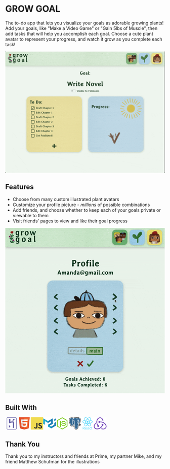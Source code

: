
# GROW GOAL
The to-do app that lets you visualize your goals as adorable growing plants! Add your goals, like "Make a Video Game" or "Gain 5lbs of Muscle", then add tasks that will help you accomplish each goal. Choose a cute plant avatar to represent your progress, and watch it grow as you complete each task!

<img src="./public/images/icons/growgoalexample.gif" />

## Features

- Choose from many custom illustrated plant avatars
- Customize your profile picture - *millions* of possible combinations
- Add friends, and choose whether to keep each of your goals private or viewable to them
- Visit friends' pages to view and like their goal progress

<img src="./public/images/icons/profileexample.gif" />

## Built With

<a href="https://www.heroku.com/"><img src="https://raw.githubusercontent.com/devicons/devicon/master/icons/heroku/heroku-original.svg" height="40px" width="40px" /></a><a href="https://developer.mozilla.org/en-US/docs/Web/HTML"><img src="https://raw.githubusercontent.com/devicons/devicon/master/icons/html5/html5-original.svg" height="40px" width="40px" /></a><a href="https://developer.mozilla.org/en-US/docs/Web/JavaScript"><img src="https://raw.githubusercontent.com/devicons/devicon/master/icons/javascript/javascript-original.svg" height="40px" width="40px" /></a><a href="https://material-ui.com/"><img src="https://raw.githubusercontent.com/devicons/devicon/master/icons/materialui/materialui-original.svg" height="40px" width="40px" /></a><a href="https://nodejs.org/en/"><img src="https://raw.githubusercontent.com/devicons/devicon/master/icons/nodejs/nodejs-original.svg" height="40px" width="40px" /></a><a href="https://www.postgresql.org/"><img src="https://raw.githubusercontent.com/devicons/devicon/master/icons/postgresql/postgresql-original.svg" height="40px" width="40px" /></a><a href="https://reactjs.org/"><img src="https://raw.githubusercontent.com/devicons/devicon/master/icons/react/react-original-wordmark.svg" height="40px" width="40px" /></a><a href="https://redux.js.org/"><img src="https://raw.githubusercontent.com/devicons/devicon/master/icons/redux/redux-original.svg" height="40px" width="40px" /></a>

## Thank You 

Thank you to my instructors and friends at Prime, my partner Mike, and my friend Matthew Schufman for the illustrations
